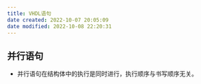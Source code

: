 ```yaml
---
title: VHDL语句
date created: 2022-10-07 20:05:09
date modified: 2022-10-08 22:20:31
---
```

## 并行语句

- 并行语句在结构体中的执行是同时进行，执行顺序与书写顺序无关。
